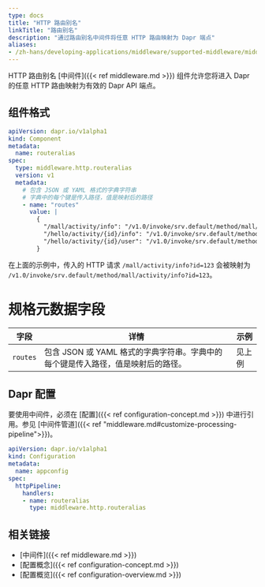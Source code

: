 ```yaml
---
type: docs
title: "HTTP 路由别名"
linkTitle: "路由别名"
description: "通过路由别名中间件将任意 HTTP 路由映射为 Dapr 端点"
aliases:
- /zh-hans/developing-applications/middleware/supported-middleware/middleware-routeralias/
---
```


HTTP 路由别名 [中间件]({{< ref middleware.md >}}) 组件允许您将进入 Dapr 的任意 HTTP 路由映射为有效的 Dapr API 端点。

## 组件格式

```yaml
apiVersion: dapr.io/v1alpha1
kind: Component
metadata:
  name: routeralias 
spec:
  type: middleware.http.routeralias
  version: v1
  metadata:
    # 包含 JSON 或 YAML 格式的字典字符串
    # 字典中的每个键是传入路径，值是映射后的路径
    - name: "routes"
      value: |
        {
          "/mall/activity/info": "/v1.0/invoke/srv.default/method/mall/activity/info",
          "/hello/activity/{id}/info": "/v1.0/invoke/srv.default/method/hello/activity/info",
          "/hello/activity/{id}/user": "/v1.0/invoke/srv.default/method/hello/activity/user"
        }
```

在上面的示例中，传入的 HTTP 请求 `/mall/activity/info?id=123` 会被映射为 `/v1.0/invoke/srv.default/method/mall/activity/info?id=123`。

# 规格元数据字段

| 字段 | 详情 | 示例 |
|-------|---------|---------|
| `routes` | 包含 JSON 或 YAML 格式的字典字符串。字典中的每个键是传入路径，值是映射后的路径。 | 见上例 |

## Dapr 配置

要使用中间件，必须在 [配置]({{< ref configuration-concept.md >}}) 中进行引用。参见 [中间件管道]({{< ref "middleware.md#customize-processing-pipeline">}})。

```yaml
apiVersion: dapr.io/v1alpha1
kind: Configuration
metadata:
  name: appconfig
spec:
  httpPipeline:
    handlers:
    - name: routeralias 
      type: middleware.http.routeralias
```

## 相关链接

- [中间件]({{< ref middleware.md >}})
- [配置概念]({{< ref configuration-concept.md >}})
- [配置概览]({{< ref configuration-overview.md >}})

